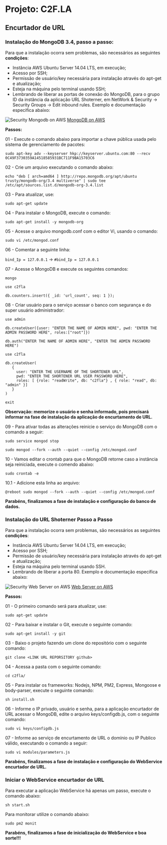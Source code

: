 # Projeto: C2F.LA

## Encurtador de URL

### Instalação do MongoDB 3.4, passo a passo:

Para que a instalação ocorra sem problemas, são necessários as seguintes **condições**:

* Instância AWS Ubuntu Server 14.04 LTS, em execução;
* Acesso por SSH;
* Permissão de usuário/key necessária para instalação através do apt-get e atualização;
* Esteja na máquina pelo terminal usando SSH;
* Lembrando de liberar as portas de conexão do MongoDB, para o grupo ID da instância da aplicação URL Shoterner, em NetWork & Security -> Security Groups -> Edit inbound rules. Exemplo e documentação especifica abaixo:

![Security Mongodb on AWS](http://docs.aws.amazon.com/quickstart/latest/mongodb/images/inbound-rules.png)
[MongoDB on AWS](http://docs.aws.amazon.com/quickstart/latest/mongodb/security.html)


**Passos:**

01 - Execute o comando abaixo para importar a chave pública usada pelo sistema de gerenciamento de pacotes:

`sudo apt-key adv --keyserver hkp://keyserver.ubuntu.com:80 --recv 0C49F3730359A14518585931BC711F9BA15703C6`

02 - Crie um arquivo executando o comando abaixo:

`echo "deb [ arch=amd64 ] http://repo.mongodb.org/apt/ubuntu trusty/mongodb-org/3.4 multiverse" | sudo tee /etc/apt/sources.list.d/mongodb-org-3.4.list`

03 - Para atualizar, use:  

`sudo apt-get update`

04 - Para instalar o MongoDB, execute o comando:

`sudo apt-get install -y mongodb-org`

05 - Acesse o arquivo mongodb.conf com o editor Vi, usando o comando:

`sudo vi /etc/mongod.conf`

06 - Comentar a seguinte linha:

`bind_Ip = 127.0.0.1` -> `#bind_Ip = 127.0.0.1`

07 - Acesse o MongoDB e execute os seguintes comandos:

`mongo`

`use c2fla`

`db.counters.insert({ _id: 'url_count', seq: 1 });`

08 - Criar usuário para o serviço acessar o banco com segurança e do super usuário administrador:

```
use admin

db.createUser({user: "ENTER THE NAME OF ADMIN HERE", pwd: "ENTER THE ADMIN PASSWORD HERE", roles:["root"]})

db.auth("ENTER THE NAME OF ADMIN HERE", "ENTER THE ADMIN PASSWORD HERE")

use c2fla

db.createUser(
   {
     user: "ENTER THE USERNAME OF THE SHORTENER URL",
     pwd: "ENTER THE SHORTENER URL USER PASSWORD HERE",
     roles: [ {role: "readWrite", db: "c2fla"} , { role: "read", db: "admin" }]
   }
)

exit
```

**Observação: memorize o usuário e senha informado, pois precisará informar na fase de instalação da aplicação de encurtamento de URL.**


09 - Para ativar todas as alterações reinicie o serviço do MongoDB com o comando a seguir:

`sudo service mongod stop`

`sudo mongod --fork --auth --quiet --config /etc/mongod.conf`

10 - Vamos editar o crontab para que o MongoDB retorne caso a instância seja reiniciada, execute o comendo abaixo:

`sudo crontab -e`

 10.1 - Adicione esta linha ao arquivo:

`@reboot sudo mongod --fork --auth --quiet --config /etc/mongod.conf`

**Parabéns, finalizamos a fase de instalação e configuração do banco de dados.**


### Instalação do URL Shoterner Passo a Passo

Para que a instalação ocorra sem problemas, são necessários as seguintes **condições**:

* Instância AWS Ubuntu Server 14.04 LTS, em execução;
* Acesso por SSH;
* Permissão de usuário/key necessária para instalação através do apt-get e atualização;
* Esteja na máquina pelo terminal usando SSH.
* Lembrando de liberar a porta 80. Exemplo e documentação especifica abaixo:

![Security Web Server on AWS](https://s3.us-east-2.amazonaws.com/lenines/c2fla/images/Captura+de+Tela+2017-11-11+às+18.25.05.png)
[Web Server on AWS](http://docs.aws.amazon.com/pt_br/AWSEC2/latest/UserGuide/security-group-rules-reference.html)

**Passos:**

01 - O primeiro comando será para atualizar, use:  

`sudo apt-get update`

02 - Para baixar e instalar o Git, execute o seguinte comando:

`sudo apt-get install -y git`

03 - Baixo o projeto fazendo um clone do repositório com o seguinte comando:   

`git clone <LINK URL REPORSITORY github>`

04 - Acessa a pasta com o seguinte comando:

`cd c2fla/`

05 - Para instalar os frameworks: Nodejs, NPM, PM2, Express, Mongoose e body-parser, execute o seguinte comando:

`sh install.sh`

06 - Informe o IP privado, usuário e senha, para a aplicação encurtador de URL acessar o MongoDB, edite o arquivo keys/configdb.js, com o seguinte comando:

`sudo vi keys/configdb.js`

07 - Informe ao serviço de encurtamento de URL o domínio ou IP Publico válido, executando o comando a seguir:

`sudo vi modules/parameters.js`

**Parabéns, finalizamos a fase de instalação e configuração do WebService encurtador de URL.**


### Iniciar o WebService encurtador de URL

Para executar a aplicação WebService há apenas um passo, execute o comando abaixo:

`sh start.sh`

Para monitorar utilize o comando abaixo:

`sudo pm2 monit`

**Parabéns, finalizamos a fase de inicialização do WebService e boa sorte!!!**
